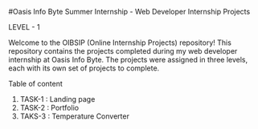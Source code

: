 #Oasis Info Byte Summer Internship - Web Developer Internship Projects

LEVEL - 1

Welcome to the OIBSIP (Online Internship Projects) repository! This repository contains the projects completed during my web developer internship at Oasis Info Byte. The projects were assigned in three levels, each with its own set of projects to complete.

Table of content
   1. TASK-1 : Landing page
   2. TASK-2 : Portfolio
   3. TAKS-3 : Temperature Converter
